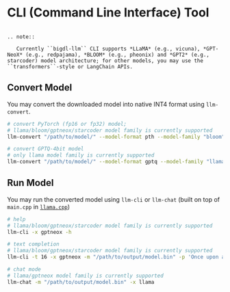 # CLI (Command Line Interface) Tool

```eval_rst

.. note:: 

   Currently ``bigdl-llm`` CLI supports *LLaMA* (e.g., vicuna), *GPT-NeoX* (e.g., redpajama), *BLOOM* (e.g., pheonix) and *GPT2* (e.g., starcoder) model architecture; for other models, you may use the ``transformers``-style or LangChain APIs.
```

## Convert Model

You may convert the downloaded model into native INT4 format using `llm-convert`.

```bash
# convert PyTorch (fp16 or fp32) model; 
# llama/bloom/gptneox/starcoder model family is currently supported
llm-convert "/path/to/model/" --model-format pth --model-family "bloom" --outfile "/path/to/output/"

# convert GPTQ-4bit model
# only llama model family is currently supported
llm-convert "/path/to/model/" --model-format gptq --model-family "llama" --outfile "/path/to/output/"
```

## Run Model

You may run the converted model using `llm-cli` or `llm-chat` (built on top of `main.cpp` in [`llama.cpp`](https://github.com/ggerganov/llama.cpp))

```bash
# help
# llama/bloom/gptneox/starcoder model family is currently supported
llm-cli -x gptneox -h

# text completion
# llama/bloom/gptneox/starcoder model family is currently supported
llm-cli -t 16 -x gptneox -m "/path/to/output/model.bin" -p 'Once upon a time,'

# chat mode
# llama/gptneox model family is currently supported
llm-chat -m "/path/to/output/model.bin" -x llama
```